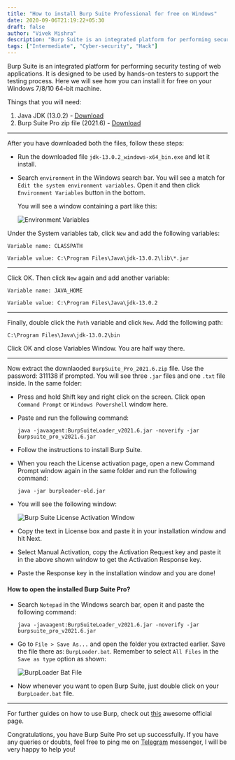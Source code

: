 ```yaml
---
title: "How to install Burp Suite Professional for free on Windows"
date: 2020-09-06T21:19:22+05:30
draft: false
author: "Vivek Mishra"
description: "Burp Suite is an integrated platform for performing security testing of web applications. It is designed to be used by hands-on testers to support the testing process. Here we will see how you can install it for free on your Windows 7/8/10 64-bit machine."
tags: ["Intermediate", "Cyber-security", "Hack"]
---
```


Burp Suite is an integrated platform for performing security testing of web applications. It is designed to be used by hands-on testers to support the testing process. Here we will see how you can install it for free on your Windows 7/8/10 64-bit machine.

Things that you will need:

1. Java JDK (13.0.2) - [Download](https://www.filehorse.com/download-java-development-kit-64/46499/download/)
2. Burp Suite Pro zip file (2021.6) - [Download](https://t.me/burpsuite/264)

---

After you have downloaded both the files, follow these steps:

- Run the downloaded file `jdk-13.0.2_windows-x64_bin.exe` and let it install.

- Search `environment` in the Windows search bar. You will see a match for `Edit the system environment variables`. Open it and then click `Environment Variables` button in the bottom.

  You will see a window containing a part like this:

  ![Environment Variables](https://techaware.netlify.app/img/variables.png)

Under the System variables tab, click `New` and add the following variables:

`Variable name: CLASSPATH`

`Variable value: C:\Program Files\Java\jdk-13.0.2\lib\*.jar`

---

Click OK. Then click `New` again and add another variable:

`Variable name: JAVA_HOME`

`Variable value: C:\Program Files\Java\jdk-13.0.2`

---

Finally, double click the `Path` variable and click `New`. Add the following path:

`C:\Program Files\Java\jdk-13.0.2\bin`

Click OK and close Variables Window. You are half way there.

---

Now extract the downlaoded `BurpSuite_Pro_2021.6.zip` file. Use the password: 311138 if prompted. You will see three `.jar` files and one `.txt` file inside. In the same folder:

- Press and hold Shift key and right click on the screen. Click open `Command Prompt` or `Windows Powershell` window here.
- Paste and run the following command:

  `java -javaagent:BurpSuiteLoader_v2021.6.jar -noverify -jar burpsuite_pro_v2021.6.jar`

- Follow the instructions to install Burp Suite.
- When you reach the License activation page, open a new Command Prompt window again in the same folder and run the following command:

  `java -jar burploader-old.jar`

- You will see the following window:

  ![Burp Suite License Activation Window](https://techaware.netlify.app/img/activation.png)

- Copy the text in License box and paste it in your installation window and hit Next.
- Select Manual Activation, copy the Activation Request key and paste it in the above shown window to get the Activation Response key.
- Paste the Response key in the installation window and you are done!

#### How to open the installed Burp Suite Pro?

- Search `Notepad` in the Windows search bar, open it and paste the following command:

  `java -javaagent:BurpSuiteLoader_v2021.6.jar -noverify -jar burpsuite_pro_v2021.6.jar`

- Go to `File > Save As...` and open the folder you extracted earlier. Save the file there as: `BurpLoader.bat`. Remember to select `All Files` in the `Save as type` option as shown:

  ![BurpLoader Bat File](https://techaware.netlify.app/img/2020-09-06-bat.png)

- Now whenever you want to open Burp Suite, just double click on your `BurpLoader.bat` file.

---

For further guides on how to use Burp, check out [this](https://portswigger.net/burp/documentation/desktop/getting-started "PortSwigger page") awesome official page.

Congratulations, you have Burp Suite Pro set up successfully. If you have any queries or doubts, feel free to ping me on [Telegram](https://t.me/vvekm) messenger, I will be very happy to help you!

